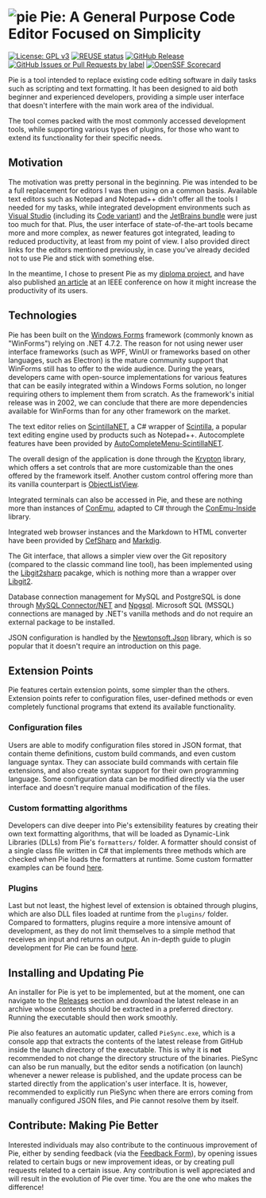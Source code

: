 # ![pie](https://i.imgur.com/mvR0VQv.png) Pie: A General Purpose Code Editor Focused on Simplicity

[![License: GPL v3](https://img.shields.io/badge/License-GPLv3-blue.svg)](https://www.gnu.org/licenses/gpl-3.0) [![REUSE status](https://api.reuse.software/badge/github.com/mateasmario/pie)](https://api.reuse.software/info/github.com/mateasmario/pie)
 [![GitHub Release](https://img.shields.io/github/v/release/mateasmario/pie)](https://github.com/mateasmario/pie/releases/latest) [![GitHub Issues or Pull Requests by label](https://img.shields.io/github/issues/mateasmario/pie)](https://github.com/mateasmario/pie/issues) [![OpenSSF Scorecard](https://api.scorecard.dev/projects/github.com/bwxor/pie/badge)](https://scorecard.dev/viewer/?uri=github.com/bwxor/pie)

Pie is a tool intended to replace existing code editing software in daily tasks such as scripting and text formatting. It has been designed to aid both beginner and experienced developers, providing a simple user interface that doesn't interfere with the main work area of the individual. 

The tool comes packed with the most commonly accessed development tools, while supporting various types of plugins, for those who want to extend its functionality for their specific needs.

## Motivation

The motivation was pretty personal in the beginning. Pie was intended to be a full replacement for editors I was then using on a common basis. Available text editors such as Notepad and Notepad++ didn't offer all the tools I needed for my tasks, while integrated development environments such as [Visual Studio](https://visualstudio.microsoft.com/) (including its [Code variant](https://code.visualstudio.com/)) and the [JetBrains bundle](https://www.jetbrains.com/ides/) were just too much for that. Plus, the user interface of state-of-the-art tools became more and more complex, as newer features got integrated, leading to reduced productivity, at least from my point of view. I also provided direct links for the editors mentioned previously, in case you've already decided not to use Pie and stick with something else.

In the meantime, I chose to present Pie as my [diploma project](https://github.com/mateasmario/diploma), and have also published [an article](https://ieeexplore.ieee.org/document/10619920/) at an IEEE conference on how it might increase the productivity of its users.

## Technologies

Pie has been built on the [Windows Forms](https://learn.microsoft.com/en-us/dotnet/desktop/winforms/?view=netdesktop-9.0) framework (commonly known as "WinForms") relying on .NET 4.7.2. The reason for not using newer user interface frameworks (such as WPF, WinUI or frameworks based on other languages, such as Electron) is the mature community support that WinForms still has to offer to the wide audience. During the years, developers came with open-source implementations for various features that can be easily integrated within a Windows Forms solution, no longer requiring others to implement them from scratch. As the framework's initial release was in 2002, we can conclude that there are more dependencies available for WinForms than for any other framework on the market.

The text editor relies on [ScintillaNET](https://github.com/jacobslusser/ScintillaNET), a C# wrapper of [Scintilla](https://sourceforge.net/projects/scintilla), a popular text editing engine used by products such as Notepad++. Autocomplete features have been provided by [AutoCompleteMenu-ScintillaNET](https://github.com/Ahmad45123/AutoCompleteMenu-ScintillaNET).

The overall design of the application is done through the [Krypton](https://github.com/ComponentFactory/Krypton) library, which offers a set controls that are more customizable than the ones offered by the framework itself. Another custom control offering more than its vanilla counterpart is [ObjectListView](https://objectlistview.sourceforge.net/cs/index.html).

Integrated terminals can also be accessed in Pie, and these are nothing more than instances of [ConEmu](https://github.com/Maximus5/ConEmu), adapted to C# through the [ConEmu-Inside](https://github.com/Maximus5/conemu-inside) library.

Integrated web browser instances and the Markdown to HTML converter have been provided by [CefSharp](https://github.com/cefsharp/CefSharp) and [Markdig](https://github.com/xoofx/markdig).

The Git interface, that allows a simpler view over the Git repository (compared to the classic command line tool), has been implemented using the [Libgit2sharp](https://github.com/libgit2/libgit2) pacakge, which is nothing more than a wrapper over [Libgit2](https://github.com/libgit2/libgit2).

Database connection management for MySQL and PostgreSQL is done through [MySQL Connector/NET](https://github.com/mysql/mysql-connector-net) and [Npgsql](https://github.com/npgsql/npgsql). Microsoft SQL (MSSQL) connections are managed by .NET's vanilla methods and do not require an external package to be installed.

JSON configuration is handled by the [Newtonsoft.Json](https://github.com/JamesNK/Newtonsoft.Json) library, which is so popular that it doesn't require an introduction on this page.

## Extension Points

Pie features certain extension points, some simpler than the others. Extension points refer to configuration files, user-defined methods or even completely functional programs that extend its available functionality.

### Configuration files
Users are able to modify configuration files stored in JSON format, that contain theme definitions, custom build commands, and even custom language syntax. They can associate build commands with certain file extensions, and also create syntax support for their own programming language. Some configuration data can be modified directly via the user interface and doesn't require manual modification of the files.

### Custom formatting algorithms
Developers can dive deeper into Pie's extensibility features by creating their own text formatting algorithms, that will be loaded as Dynamic-Link Libraries (DLLs) from Pie's `formatters/` folder. A formatter should consist of a single class file written in C# that implements three methods which are checked when Pie loads the formatters at runtime. Some custom formatter examples can be found [here](https://github.com/bwxor/pie/tree/main/application/Formatters).   

### Plugins
Last but not least, the highest level of extension is obtained through plugins, which are also DLL files loaded at runtime from the `plugins/` folder. Compared to formatters, plugins require a more intensive amount of development, as they do not limit themselves to a simple method that receives an input and returns an output. An in-depth guide to plugin development for Pie can be found [here](PLUGINS.md).

## Installing and Updating Pie

An installer for Pie is yet to be implemented, but at the moment, one can navigate to the [Releases](https://github.com/bwxor/pie/releases) section and download the latest release in an archive whose contents should be extracted in a preferred directory. Running the executable should then work smoothly. 

Pie also features an automatic updater, called `PieSync.exe`, which is a console app that extracts the contents of the latest release from GitHub inside the launch directory of the executable. This is why it is **not** recommended to not change the directory structure of the binaries. PieSync can also be run manually, but the editor sends a notification (on launch) whenever a newer release is published, and the update process can be started directly from the application's user interface. It is, however, recommended to explicitly run PieSync when there are errors coming from manually configured JSON files, and Pie cannot resolve them by itself.

## Contribute: Making Pie Better

Interested individuals may also contribute to the continuous improvement of Pie, either by sending feedback (via the [Feedback Form](https://forms.gle/L3mjuyTrYwBSVdYJ9)), by opening issues related to certain bugs or new improvement ideas, or by creating pull requests related to a certain issue. Any contribution is well appreciated and will result in the evolution of Pie over time. You are the one who makes the difference!
